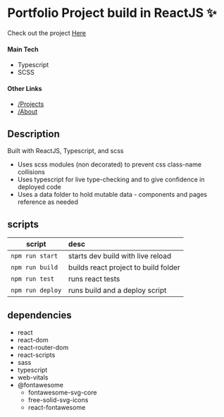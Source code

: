 # Portfolio Project build in ReactJS ✨

Check out the project [Here](https://zachary-collins7.github.io "Zachary's Portfolio")

#### Main Tech
- Typescript
- SCSS

#### Other Links
- [/Projects](https://zachary-collins7.github.io/projects "My Projects")
- [/About](https://zachary-collins7.github.io/About "About me")

## Description
Built with ReactJS, Typescript, and scss
- Uses scss modules (non decorated) to prevent css class-name collisions
- Uses typescript for live type-checking and to give confidence in deployed code
- Uses a data folder to hold mutable data - components and pages reference as needed


## scripts

| script               | desc                                 |
| -------------------- | :----------------------------------- |
| ```npm run start```  | starts dev build with live reload    |
| ```npm run build```  | builds react project to build folder |
| ```npm run test```   | runs react tests                     |
| ```npm run deploy``` | runs build and a deploy script       |


## dependencies
- react
- react-dom
- react-router-dom
- react-scripts
- sass
- typescript
- web-vitals
- @fontawesome
  - fontawesome-svg-core
  - free-solid-svg-icons
  - react-fontawesome
